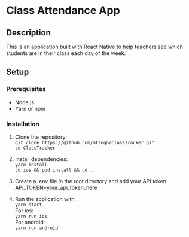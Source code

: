 # Class Attendance App

## Description

This is an application built with React Native to help teachers see which students are in their class each day of the week.

## Setup

### Prerequisites

- Node.js
- Yarn or npm

### Installation

1. Clone the repository:<br>
   `git clone https://github.com/mtzngn/ClassTracker.git`<br>
   `cd ClassTracker`

2. Install dependencies:<br>
   `yarn install`<br>
   `cd ios && pod install && cd ..`

3. Create a .env file in the root directory and add your API token:<br>
   API_TOKEN=your_api_token_here

4. Run the application with:<br>
   `yarn start`<br>
   For ios:<br>
   `yarn run ios`<br>
   For android:<br>
   `yarn run android`

